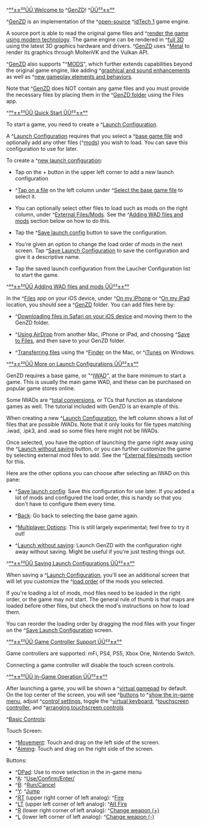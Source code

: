 ^[°°±±²²ÛÛ Welcome to](colored: 'cyan') ^[GenZD](colored: 'red')! ^[ÛÛ²²±±°°](colored: 'cyan')

^[GenZD](colored: 'white') is an implementation of the ^[open-source](colored: 'orange') ^[idTech 1](colored: 'white') game engine. 

A source port is able to read the original game files and ^[render the game using modern technology](colored: 'white'). The game engine can be rendered in ^[full 3D](colored: 'white') using the latest 3D graphics hardware and drivers. ^[GenZD](colored: 'white')  uses ^[Metal](colored: 'blue') to render its graphics through MoltenVK and the Vulkan API.

^[GenZD](colored: 'white') also supports "^[MODS](colored: 'orange')", which further extends capabilities beyond the original game engine, like adding ^[graphical and sound enhancements](colored: 'white') as well as ^[new gameplay elements and behaviors](colored: 'white'). 

Note that ^[GenZD](colored: 'white') does NOT contain any game files and you must provide the necessary files by placing them in the ^[GenZD folder](colored: 'yellow') using the Files app.

^[°°±±²²ÛÛ  Quick Start ÛÛ²²±±°°](colored: 'cyan')

To start a game, you need to create a ^[Launch Configuration](colored: 'white').

A ^[Launch Configuration](colored: 'white') requires that you select a ^[base game file](colored: 'white') and optionally add any other files (^[mods](colored: 'white')) you wish to load. You can save this configuration to use for later.

To create a ^[new launch configuration](colored: 'white'):

* Tap on the + button in the upper left corner to add a new launch configuration

* ^[Tap on a file](colored: 'white') on the left column under ^[Select the base game file](colored: 'yellow') to select it.

* You can optionally select other files to load such as mods on the right column, under ^[External Files/Mods](colored: 'yellow'). See the ^[Adding WAD files and mods](colored: 'cyan') section below on how to do this.

* Tap the ^[Save launch config](colored: 'yellow') button to save the configuration.

* You're given an option to change the load order of mods in the next screen. Tap ^[Save Launch Configuration](colored: 'yellow') to save the configuration and give it a descriptive name.
 
* Tap the saved launch configuration from the Laucher Configuration list to start the game.

^[°°±±²²ÛÛ Adding WAD files and mods ÛÛ²²±±°°](colored: 'cyan')

In the ^[Files](colored: 'yellow') app on your iOS device, under ^[On my iPhone](colored: 'yellow') or ^[On my iPad](colored: 'yellow') location, you should see a ^[GenZD](colored: 'yellow') folder. You can add files here by:

- ^[Downloading files in Safari on your iOS device](colored: 'white') and moving them to the GenZD folder.

- ^[Using AirDrop](colored: 'white') from another Mac, iPhone or iPad, and choosing ^[Save to Files](colored: 'yellow'), and then save to your GenZD folder.

- ^[Transferring files](colored: 'white') using the ^[Finder](colored: 'yellow') on the Mac, or ^[iTunes](colored: 'yellow') on Windows.

^[°°±±²²ÛÛ More on Launch Configurations ÛÛ²²±±°°](colored: 'cyan')

GenZD requires a base game, or "^[IWAD](colored: 'white')", at the bare minimum to start a game. This is usually the main game WAD, and these can be purchased on popular game stores online.

Some IWADs are ^[total conversions](colored: 'white'), or TCs that function as standalone games as well. The tutorial included with GenZD is an example of this.

When creating a new ^[Launch Configuration](colored: 'white'), the left column shows a list of files that are possible IWADs. Note that it only looks for file types matching .iwad, .ipk3, and .wad so some files here might not be IWADs.

Once selected, you have the option of launching the game right away using the ^[Launch without saving](colored: 'yellow') button, or you can further customize the game by selecting external mod files to add. See the ^[External files/mods](colored: 'yellow') section for this.

Here are the other options you can choose after selecting an IWAD on this pane:

- ^[Save launch config](colored: 'yellow'): Save this configuration for use later. If you added a lot of mods and configured the load order, this is handy so that you don't have to configure them every time.

- ^[Back](colored: 'yellow'): Go back to selecting the base game again.

- ^[Multiplayer Options](colored: 'yellow'): This is still largely experimental; feel free to try it out!

- ^[Launch without saving](colored: 'yellow'): Launch GenZD with the configuration right away without saving. Might be useful if you're just testing things out.
 
^[°°±±²²ÛÛ Saving Launch Configurations ÛÛ²²±±°°](colored: 'cyan')

When saving a ^[Launch Configuration](colored: 'white'), you'll see an additional screen that will let you customize the ^[load order](colored: 'white') of the mods you selected.

If you're loading a lot of mods, mod files need to be loaded in the right order, or the game may not start. The general rule of thumb is that maps are loaded before other files, but check the mod's instructions on how to load them.

You can reorder the loading order by dragging the mod files with your finger on the ^[Save Launch Configuration](colored: 'yellow') screen.

^[°°±±²²ÛÛ Game Controller Support ÛÛ²²±±°°](colored: 'cyan')

Game controllers are supported: mFi, PS4, PS5, Xbox One, Nintendo Switch.

Connecting a game controller will disable the touch screen controls.

^[°°±±²²ÛÛ In-Game Operation ÛÛ²²±±°°](colored: 'cyan')

After launching a game, you will be shown a ^[virtual gamepad](colored: 'yellow') by default. On the top center of the screen, you will see ^[buttons](colored: 'white') to ^[show the in-game menu](colored: 'yellow'), adjust ^[control settings](colored: 'yellow'), toggle the ^[virtual keyboard](colored: 'yellow'), ^[touchscreen controller](colored: 'yellow'), and ^[arranging touchscreen controls](colored: 'yellow')

^[Basic Controls](colored: 'white'):

Touch Screen:
- ^[Movement](colored: 'white'): Touch and drag on the left side of the screen.
- ^[Aiming](colored: 'white'): Touch and drag on the right side of the screen.

Buttons:
- ^[DPad](colored: 'white'): Use to move selection in the in-game menu
- ^[A](colored: 'white'): ^[Use/Confirm/Enter/](colored: 'yellow')
- ^[B](colored: 'white'): ^[Run/Cancel](colored: 'yellow')
- ^[Y](colored: 'white'): ^[Jump](colored: 'yellow')
- ^[RT](colored: 'white') (upper right corner of left analog): ^[Fire](colored: 'yellow')
- ^[LT](colored: 'white') (upper left corner of left analog): ^[Alt Fire](colored: 'yellow')
- ^[R](colored: 'white') (lower right corner of left analog): ^[Change weapon (+)](colored: 'yellow')
- ^[L](colored: 'white') (lower left corner of left analog): ^[Change weapon (-)](colored: 'yellow')

